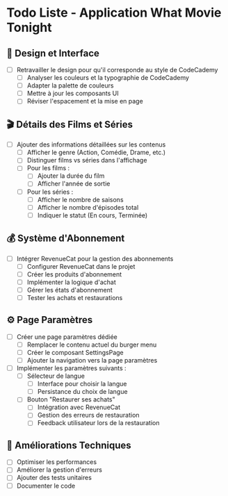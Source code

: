 # Todo Liste - Application What Movie Tonight

## 🎨 Design et Interface

- [ ] Retravailler le design pour qu'il corresponde au style de CodeCademy
  - [ ] Analyser les couleurs et la typographie de CodeCademy
  - [ ] Adapter la palette de couleurs
  - [ ] Mettre à jour les composants UI
  - [ ] Réviser l'espacement et la mise en page

## 🎬 Détails des Films et Séries

- [ ] Ajouter des informations détaillées sur les contenus
  - [ ] Afficher le genre (Action, Comédie, Drame, etc.)
  - [ ] Distinguer films vs séries dans l'affichage
  - [ ] Pour les films :
    - [ ] Ajouter la durée du film
    - [ ] Afficher l'année de sortie
  - [ ] Pour les séries :
    - [ ] Afficher le nombre de saisons
    - [ ] Afficher le nombre d'épisodes total
    - [ ] Indiquer le statut (En cours, Terminée)

## 💰 Système d'Abonnement

- [ ] Intégrer RevenueCat pour la gestion des abonnements
  - [ ] Configurer RevenueCat dans le projet
  - [ ] Créer les produits d'abonnement
  - [ ] Implémenter la logique d'achat
  - [ ] Gérer les états d'abonnement
  - [ ] Tester les achats et restaurations

## ⚙️ Page Paramètres

- [ ] Créer une page paramètres dédiée
  - [ ] Remplacer le contenu actuel du burger menu
  - [ ] Créer le composant SettingsPage
  - [ ] Ajouter la navigation vers la page paramètres

- [ ] Implémenter les paramètres suivants :
  - [ ] Sélecteur de langue
    - [ ] Interface pour choisir la langue
    - [ ] Persistance du choix de langue
  - [ ] Bouton "Restaurer ses achats"
    - [ ] Intégration avec RevenueCat
    - [ ] Gestion des erreurs de restauration
    - [ ] Feedback utilisateur lors de la restauration

## 🔧 Améliorations Techniques

- [ ] Optimiser les performances
- [ ] Améliorer la gestion d'erreurs
- [ ] Ajouter des tests unitaires
- [ ] Documenter le code